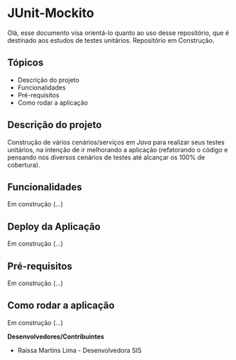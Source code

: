 # JUnit-Mockito
Olá, esse documento visa orientá-lo quanto ao uso desse repositório, que é destinado aos estudos de testes unitários. 
Repositório em Construção.

## Tópicos

- Descrição do projeto
- Funcionalidades
- Pré-requisitos
- Como rodar a aplicação

## Descrição do projeto

Construção de vários cenários/serviços em *Java* para realizar seus testes unitários, na intenção de ir melhorando a aplicação (refatorando o código e pensando nos diversos cenários de testes até alcançar os 100% de cobertura).

## Funcionalidades

Em construção (...)

## Deploy da Aplicação

Em construção (...)

## Pré-requisitos

Em construção (...)

## Como rodar a aplicação

Em construção (...)

**Desenvolvedores/Contribuintes**

- Raissa Martins Lima - Desenvolvedora SIS

